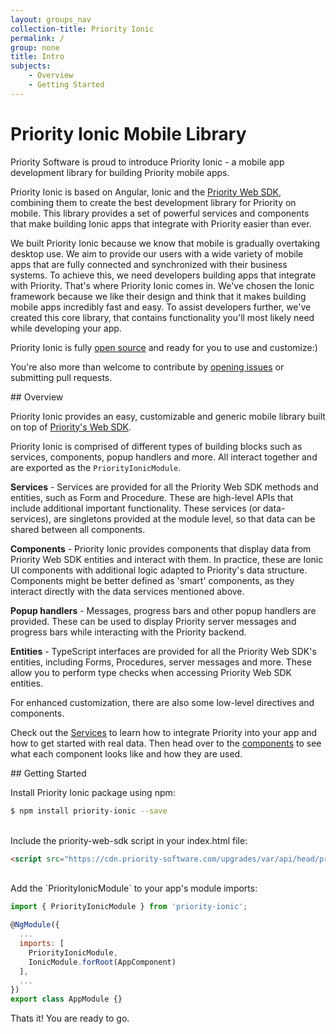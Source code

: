 ```yaml
---
layout: groups_nav
collection-title: Priority Ionic
permalink: /
group: none
title: Intro
subjects:
    - Overview
    - Getting Started
---
```

# Priority Ionic Mobile Library

Priority Software is proud to introduce Priority Ionic - a mobile app development library for building Priority mobile apps.

Priority Ionic is based on Angular, Ionic and the [Priority Web SDK](/api), combining them to create the best development library for Priority on mobile. This library provides a set of powerful services and components that make building Ionic apps that integrate with Priority easier than ever.

We built Priority Ionic because we know that mobile is gradually overtaking desktop use. We aim to provide our users with a wide variety of mobile apps that are fully connected and synchronized with their business systems. To achieve this, we need developers building apps that integrate with Priority. That's where Priority Ionic comes in. We've chosen the Ionic framework because we like their design and think that it makes building mobile apps incredibly fast and easy. To assist developers further, we've created this core library, that contains functionality you'll most likely need while developing your app.

Priority Ionic is fully [open source](https://github.com/PrioritySoftware/priority-ionic) and ready for you to use and customize:)

You're also more than welcome to contribute by [opening issues](https://github.com/PrioritySoftware/priority-ionic/issues/new) or submitting pull requests.

<a name="Overview"/>
## Overview

Priority Ionic provides an easy, customizable and generic mobile library built on top of [Priority's Web SDK](/api).

Priority Ionic is comprised of different types of building blocks such as services, components, popup handlers and more. All interact together and are exported as the `PriorityIonicModule`.

**Services** - Services are provided for all the Priority Web SDK methods and entities, such as  Form and Procedure. These are high-level APIs that include additional important functionality. These services (or data-services), are singletons provided at the module level, so that data can be shared between all components.

**Components** - Priority Ionic provides components that display data from Priority Web SDK entities and interact with them. In practice, these are Ionic UI components with additional logic adapted to Priority's data structure. Components might be better defined as 'smart' components, as they interact directly with the data services mentioned above.

**Popup handlers** - Messages, progress bars and other popup handlers are provided. These can be used to display Priority server messages and progress bars while interacting with the Priority backend.

**Entities** - TypeScript interfaces are provided for all the Priority Web SDK's entities, including Forms, Procedures, server messages and more. These allow you to perform type checks when accessing Priority Web SDK entities.

For enhanced customization, there are also some low-level directives and components.

Check out the [Services](/priority-ionic/Services) to learn how to integrate Priority into your app and how to get started with real data. Then head over to the [components](/priority-ionic/Components) to see what each component looks like and how they are used.

<a name="Getting_started"/>
## Getting Started

Install Priority Ionic package using npm:

```bash
$ npm install priority-ionic --save
```

<br/>
Include the priority-web-sdk script in your index.html file:

```html
<script src="https://cdn.priority-software.com/upgrades/var/api/head/priorityapp.nocache.js"></script>
```

<br/>
Add the `PriorityIonicModule` to your app's module imports:

```js
import { PriorityIonicModule } from 'priority-ionic';

@NgModule({
  ...
  imports: [
    PriorityIonicModule,
    IonicModule.forRoot(AppComponent)
  ],
  ...
})
export class AppModule {}
```

Thats it! You are ready to go.



